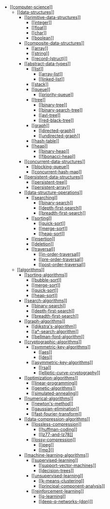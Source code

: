 - [[[computer-science]]](https://en.wikipedia.org/wiki/Computer_science)
  - [[[data-structures]]](https://en.wikipedia.org/wiki/Data_structure)
    - [[[primitive-data-structures]]](https://en.wikipedia.org/wiki/Primitive_data_type)
      - [[[integer]]](https://en.wikipedia.org/wiki/Integer_(computer_science))
      - [[[float]]](https://en.wikipedia.org/wiki/Floating-point_arithmetic)
      - [[[char]]](https://en.wikipedia.org/wiki/Character_(computing))
      - [[[boolean]]](https://en.wikipedia.org/wiki/Boolean_data_type)
    - [[[composite-data-structures]]](https://en.wikipedia.org/wiki/Composite_data_type)
      - [[[array]]](https://en.wikipedia.org/wiki/Array_data_type)
      - [[[string]]](https://en.wikipedia.org/wiki/String_(computer_science))
      - [[[record-(struct)]]](https://en.wikipedia.org/wiki/Record_(computer_science))
    - [[[abstract-data-types]]](https://en.wikipedia.org/wiki/Abstract_data_type)
      - [[[list]]](https://en.wikipedia.org/wiki/List_(abstract_data_type))
        - [[[array-list]]](https://en.wikipedia.org/wiki/Dynamic_array)
        - [[[linked-list]]](https://en.wikipedia.org/wiki/Linked_list)
      - [[[stack]]](https://en.wikipedia.org/wiki/Stack_(abstract_data_type))
      - [[[queue]]](https://en.wikipedia.org/wiki/Queue_(abstract_data_type))
        - [[[priority-queue]]](https://en.wikipedia.org/wiki/Priority_queue)
      - [[[tree]]](https://en.wikipedia.org/wiki/Tree_(data_structure))
        - [[[binary-tree]]](https://en.wikipedia.org/wiki/Binary_tree)
        - [[[binary-search-tree]]](https://en.wikipedia.org/wiki/Binary_search_tree)
        - [[[avl-tree]]](https://en.wikipedia.org/wiki/AVL_tree)
        - [[[red-black-tree]]](https://en.wikipedia.org/wiki/Red%E2%80%93black_tree)
      - [[[graph]]](https://en.wikipedia.org/wiki/Graph_(abstract_data_type))
        - [[[directed-graph]]](https://en.wikipedia.org/wiki/Directed_graph)
        - [[[undirected-graph]]](https://en.wikipedia.org/wiki/Graph_(discrete_mathematics)#Undirected_graph)
      - [[[hash-table]]](https://en.wikipedia.org/wiki/Hash_table)
      - [[[heap]]](https://en.wikipedia.org/wiki/Heap_(data_structure))
        - [[[binary-heap]]](https://en.wikipedia.org/wiki/Binary_heap)
        - [[[fibonacci-heap]]](https://en.wikipedia.org/wiki/Fibonacci_heap)
    - [[[concurrent-data-structures]]](https://en.wikipedia.org/wiki/Concurrent_data_structure)
      - [[[blocking-queue]]](https://en.wikipedia.org/wiki/Blocking_queue)
      - [[[concurrent-hash-map]]](https://en.wikipedia.org/wiki/Concurrent_Hash_Map)
    - [[[persistent-data-structures]]](https://en.wikipedia.org/wiki/Persistent_data_structure)
      - [[[persistent-tree]]](https://en.wikipedia.org/wiki/Persistent_data_structure#Trees)
      - [[[persistent-array]]](https://en.wikipedia.org/wiki/Persistent_data_structure#Arrays)
    - [[[data-structure-operations]]](https://en.wikipedia.org/wiki/Data_structure#Operations)
      - [[[searching]]](https://en.wikipedia.org/wiki/Search_algorithm)
        - [[[binary-search]]](https://en.wikipedia.org/wiki/Binary_search_algorithm)
        - [[[depth-first-search]]](https://en.wikipedia.org/wiki/Depth-first_search)
        - [[[breadth-first-search]]](https://en.wikipedia.org/wiki/Breadth-first_search)
      - [[[sorting]]](https://en.wikipedia.org/wiki/Sorting_algorithm)
        - [[[quick-sort]]](https://en.wikipedia.org/wiki/Quicksort)
        - [[[merge-sort]]](https://en.wikipedia.org/wiki/Merge_sort)
        - [[[heap-sort]]](https://en.wikipedia.org/wiki/Heapsort)
      - [[[insertion]]](https://en.wikipedia.org/wiki/Insertion_(data_structures))
      - [[[deletion]]](https://en.wikipedia.org/wiki/Deletion_(data_structures))
      - [[[traversal]]](https://en.wikipedia.org/wiki/Tree_traversal)
        - [[[in-order-traversal]]](https://en.wikipedia.org/wiki/Tree_traversal#In-order)
        - [[[pre-order-traversal]]](https://en.wikipedia.org/wiki/Tree_traversal#Pre-order)
        - [[[post-order-traversal]]](https://en.wikipedia.org/wiki/Tree_traversal#Post-order)
  - [[[algorithms]]](https://en.wikipedia.org/wiki/Algorithm)
    - [[[sorting-algorithms]]](https://en.wikipedia.org/wiki/Sorting_algorithm)
      - [[[bubble-sort]]](https://en.wikipedia.org/wiki/Bubble_sort)
      - [[[merge-sort]]](https://en.wikipedia.org/wiki/Merge_sort)
      - [[[quick-sort]]](https://en.wikipedia.org/wiki/Quicksort)
      - [[[heap-sort]]](https://en.wikipedia.org/wiki/Heapsort)
    - [[[search-algorithms]]](https://en.wikipedia.org/wiki/Search_algorithm)
      - [[[binary-search]]](https://en.wikipedia.org/wiki/Binary_search_algorithm)
      - [[[depth-first-search]]](https://en.wikipedia.org/wiki/Depth-first_search)
      - [[[breadth-first-search]]](https://en.wikipedia.org/wiki/Breadth-first_search)
    - [[[graph-algorithms]]](https://en.wikipedia.org/wiki/Graph_algorithm)
      - [[[dijkstra's-algorithm]]](https://en.wikipedia.org/wiki/Dijkstra%27s_algorithm)
      - [[[a*-search-algorithm]]](https://en.wikipedia.org/wiki/A*_search_algorithm)
      - [[[bellman-ford-algorithm]]](https://en.wikipedia.org/wiki/Bellman%E2%80%93Ford_algorithm)
    - [[[cryptographic-algorithms]]](https://en.wikipedia.org/wiki/Cryptographic_algorithm)
      - [[[symmetric-key-algorithms]]](https://en.wikipedia.org/wiki/Symmetric-key_algorithm)
        - [[[aes]]](https://en.wikipedia.org/wiki/Advanced_Encryption_Standard)
        - [[[des]]](https://en.wikipedia.org/wiki/Data_Encryption_Standard)
      - [[[asymmetric-key-algorithms]]](https://en.wikipedia.org/wiki/Public-key_cryptography)
        - [[[rsa]]](https://en.wikipedia.org/wiki/RSA_(cryptosystem))
        - [[[elliptic-curve-cryptography]]](https://en.wikipedia.org/wiki/Elliptic-curve_cryptography)
    - [[[optimization-algorithms]]](https://en.wikipedia.org/wiki/Optimization_algorithm)
      - [[[linear-programming]]](https://en.wikipedia.org/wiki/Linear_programming)
      - [[[genetic-algorithms]]](https://en.wikipedia.org/wiki/Genetic_algorithm)
      - [[[simulated-annealing]]](https://en.wikipedia.org/wiki/Simulated_annealing)
    - [[[numerical-algorithms]]](https://en.wikipedia.org/wiki/Numerical_analysis)
      - [[[newton's-method]]](https://en.wikipedia.org/wiki/Newton%27s_method)
      - [[[gaussian-elimination]]](https://en.wikipedia.org/wiki/Gaussian_elimination)
      - [[[fast-fourier-transform]]](https://en.wikipedia.org/wiki/Fast_Fourier_transform)
    - [[[data-compression-algorithms]]](https://en.wikipedia.org/wiki/Data_compression)
      - [[[lossless-compression]]](https://en.wikipedia.org/wiki/Lossless_compression)
        - [[[huffman-coding]]](https://en.wikipedia.org/wiki/Huffman_coding)
        - [[[lz77-and-lz78]]](https://en.wikipedia.org/wiki/LZ77_and_LZ78)
      - [[[lossy-compression]]](https://en.wikipedia.org/wiki/Lossy_compression)
        - [[[jpeg]]](https://en.wikipedia.org/wiki/JPEG)
        - [[[mp3]]](https://en.wikipedia.org/wiki/MP3)
    - [[[machine-learning-algorithms]]](https://en.wikipedia.org/wiki/Machine_learning)
      - [[[supervised-learning]]](https://en.wikipedia.org/wiki/Supervised_learning)
        - [[[support-vector-machines]]](https://en.wikipedia.org/wiki/Support_vector_machine)
        - [[[decision-trees]]](https://en.wikipedia.org/wiki/Decision_tree_learning)
      - [[[unsupervised-learning]]](https://en.wikipedia.org/wiki/Unsupervised_learning)
        - [[[k-means-clustering]]](https://en.wikipedia.org/wiki/K-means_clustering)
        - [[[principal-component-analysis]]](https://en.wikipedia.org/wiki/Principal_component_analysis)
      - [[[reinforcement-learning]]](https://en.wikipedia.org/wiki/Reinforcement_learning)
        - [[[q-learning]]](https://en.wikipedia.org/wiki/Q-learning)
        - [[[deep-q-networks-(dqn)]]](https://en.wikipedia.org/wiki/Deep_Q-Network)
